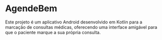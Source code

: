 # AgendeBem
Este projeto é um aplicativo Android desenvolvido em Kotlin para a marcação de consultas médicas, oferecendo uma interface amigável para que o paciente marque a sua própria consulta.

